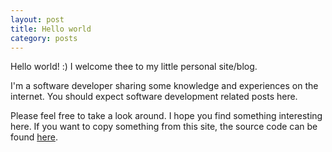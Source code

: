 ```yaml
---
layout: post
title: Hello world
category: posts
---
```


Hello world! :)
I welcome thee to my little personal site/blog. 

I&apos;m a software developer sharing some knowledge and experiences on the
internet. You should expect software development related posts here.

Please feel free to take a look around. I hope you find something interesting
here. If you want to copy something from this site, the source code can be
found [here](https://github.com/joaoportela/joaoportela.github.com).
